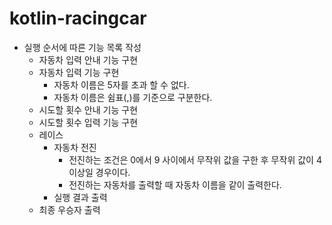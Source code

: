 # kotlin-racingcar

- 실행 순서에 따른 기능 목록 작성
    - 자동차 입력 안내 기능 구현
    - 자동차 입력 기능 구현
        - 자동차 이름은 5자를 초과 할 수 없다.
        - 자동차 이름은 쉼표(,)를 기준으로 구분한다.
    - 시도할 횟수 안내 기능 구현
    - 시도할 횟수 입력 기능 구현
    - 레이스 
      - 자동차 전진
        - 전진하는 조건은 0에서 9 사이에서 무작위 값을 구한 후 무작위 값이 4 이상일 경우이다.
        - 전진하는 자동차를 출력할 때 자동차 이름을 같이 출력한다.
      - 실행 결과 출력
    - 최종 우승자 출력